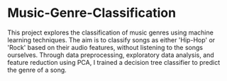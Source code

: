 # Music-Genre-Classification


This project explores the classification of music genres using machine learning techniques. The aim is to classify songs as either 'Hip-Hop' or 'Rock' based on their audio features, without listening to the songs ourselves. Through data preprocessing, exploratory data analysis, and feature reduction using PCA, I trained a decision tree classifier to predict the genre of a song.


